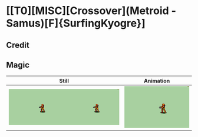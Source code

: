 # [\[T0\]\[MISC\]\[Crossover\]\(Metroid - Samus\)\[F\]{SurfingKyogre}]

## Credit


	
## Magic

| Still | Animation |
| :---: | :-------: |
| ![Magic still](./Magic_000.png) | ![Magic animation](./Magic.gif) |
